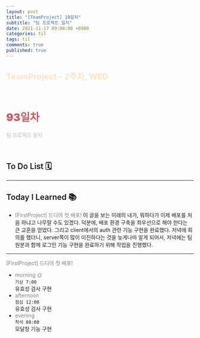 ```yaml
---
layout: post
title: "[TeamProject] 10일차"
subtitle: "팀 프로젝트 일지"
date: 2021-11-17 09:00:00 +0900
categories: til
tags: til
comments: true
published: true
---
```


## <span style="color:Bisque;font-size: 22px">TeamProject - 2주차, WED</span>

<br />

# **<span style="font-weight:900;color:indianred">93일차</span>**

**<span style="color:lightgray">팀 프로젝트 일지</span>**

<br />

## <span style="font-weight:600">To Do List</span> 🗓

---

## <span style="font-weight:600">Today I Learned</span> 📚

- <span style="color:gray">[FirstProject] 드디어 첫 배포! </span>
  이 글을 보는 미래의 내가, 뭐하다가 이제 배포를 처음 하냐고 나무랄 수도 있겠다. 덕분에, 배포 환경 구축을 최우선으로 해야 한다는 큰 교훈을 얻었다. 그리고 client에서의 auth 관련 기능 구현을 완료했다. 저녁에 회의를 했더니, server쪽이 많이 미진하다는 것을 늦게나마 알게 되어서, 저녁에는 팀원분과 함께 로그인 기능 구현을 완료하기 위해 작업을 진행했다.
---

<span style="color:gray">[FirstProject] 드디어 첫 배포! </span>

- <span style="color:gray">morning 🌞</span> <br>
  `기상 7:00` <br>
  유효성 검사 구현
- <span style="color:gray">afternoon</span> <br>
  `점심 12:00`<br>
  유효성 검사 구현
- <span style="color:gray">evening</span> <br>
  `착석 08:00`<br>
  모달창 기능 구현
